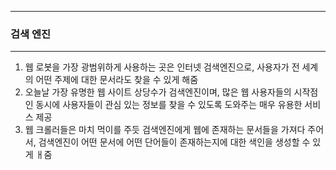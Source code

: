 -----
### 검색 엔진
-----
1. 웹 로봇을 가장 광범위하게 사용하는 곳은 인터넷 검색엔진으로, 사용자가 전 세계의 어떤 주제에 대한 문서라도 찾을 수 있게 해줌
2. 오늘날 가장 유명한 웹 사이트 상당수가 검색엔진이며, 많은 웹 사용자들의 시작점인 동시에 사용자들이 관심 있는 정보를 찾을 수 있도록 도와주는 매우 유용한 서비스 제공
3. 웹 크롤러들은 마치 먹이를 주듯 검색엔진에게 웹에 존재하는 문서들을 가져다 주어서, 검색엔진이 어떤 문서에 어떤 단어들이 존재하는지에 대한 색인을 생성할 수 있게 ㅐ줌
